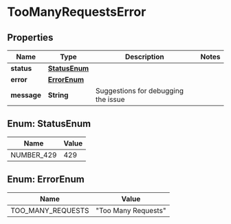 

# TooManyRequestsError


## Properties

| Name | Type | Description | Notes |
|------------ | ------------- | ------------- | -------------|
|**status** | [**StatusEnum**](#StatusEnum) |  |  |
|**error** | [**ErrorEnum**](#ErrorEnum) |  |  |
|**message** | **String** | Suggestions for debugging the issue |  |



## Enum: StatusEnum

| Name | Value |
|---- | -----|
| NUMBER_429 | 429 |



## Enum: ErrorEnum

| Name | Value |
|---- | -----|
| TOO_MANY_REQUESTS | &quot;Too Many Requests&quot; |



